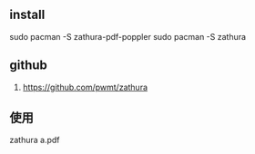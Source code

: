 ## install
sudo pacman -S zathura-pdf-poppler
sudo pacman -S zathura


## github
1. https://github.com/pwmt/zathura


## 使用
zathura a.pdf

